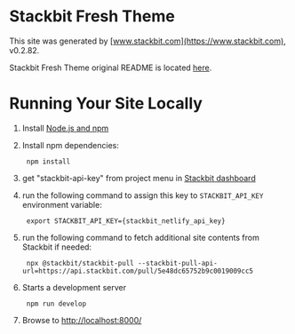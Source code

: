 # Stackbit Fresh Theme

This site was generated by [www.stackbit.com](https://www.stackbit.com), v0.2.82.

Stackbit Fresh Theme original README is located [here](./README.theme.md).

# Running Your Site Locally

1. Install [Node.js and npm](https://nodejs.org/en/)

1. Install npm dependencies:

        npm install

1. get "stackbit-api-key" from project menu in [Stackbit dashboard](https://app.stackbit.com/dashboard)

1. run the following command to assign this key to `STACKBIT_API_KEY` environment variable:

        export STACKBIT_API_KEY={stackbit_netlify_api_key}

1. run the following command to fetch additional site contents from Stackbit if needed:

        npx @stackbit/stackbit-pull --stackbit-pull-api-url=https://api.stackbit.com/pull/5e48dc65752b9c0019009cc5

1. Starts a development server

        npm run develop

1. Browse to [http://localhost:8000/](http://localhost:8000/)
